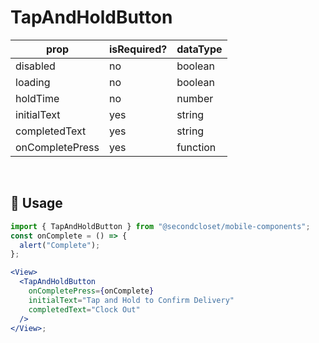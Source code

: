 # TapAndHoldButton

| prop            | isRequired? | dataType |
| --------------- | ----------- | -------- |
| disabled        | no          | boolean  |
| loading         | no          | boolean  |
| holdTime        | no          | number   |
| initialText     | yes         | string   |
| completedText   | yes         | string   |
| onCompletePress | yes         | function |

<br/>

## 🔨 Usage

```jsx
import { TapAndHoldButton } from "@secondcloset/mobile-components";
const onComplete = () => {
  alert("Complete");
};

<View>
  <TapAndHoldButton
    onCompletePress={onComplete}
    initialText="Tap and Hold to Confirm Delivery"
    completedText="Clock Out"
  />
</View>;
```
